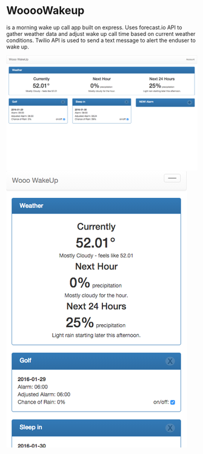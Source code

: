 # WooooWakeup

is a morning wake up call app built on express. Uses forecast.io API to gather weather data and adjust wake up call time based on current weather conditions. Twilio API is used to send a text message to alert the enduser to wake up. 

![screenshot](https://github.com/Chansen88/WooooWakeup/blob/master/Screen%20Shot%202016-01-28%20at%2012.17.28%20PM.png)
![screenshot](https://github.com/Chansen88/WooooWakeup/blob/master/Screen%20Shot%202016-01-28%20at%2012.17.12%20PM.png)
